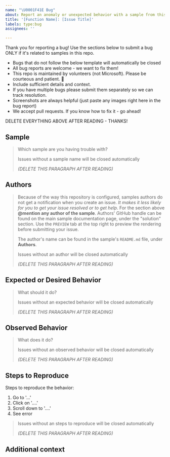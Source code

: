 ```yaml
---
name: "\U0001F41E Bug"
about: Report an anomaly or unexpected behavior with a sample from this repository.
title: '[Function Name]: [Issue Title]'
labels: type:bug
assignees: ''

---
```


Thank you for reporting a bug! Use the sections below to submit a bug ONLY if it's related to samples in this repo. 

- Bugs that do not follow the below template will automatically be closed
- All bug reports are welcome - we want to fix them!
- This repo is maintained by volunteers (not Microsoft). Please be courteous and patient. 🙂
- Include sufficient details and context.
- If you have multiple bugs please submit them separately so we can track resolution.
- Screenshots are always helpful (just paste any images right here in the bug report)
- We accept pull requests. If you know how to fix it - go ahead!

DELETE EVERYTHING ABOVE AFTER READING - THANKS!

## Sample
> Which sample are you having trouble with? 
>
> Issues without a sample name will be closed automatically 
>
> _(DELETE THIS PARAGRAPH AFTER READING)_

## Authors

> Because of the way this repository is configured, samples authors do not get a notification when you create an issue. *It makes it less likely for you to get your issue resolved or to get help*. For the section above **@mention any author of the sample**. Authors' GitHub handle can be found on the main sample documentation page, under the "solution" section. Use the `PREVIEW` tab at the top right to preview the rendering before submitting your issue. 
>
> The author's name can be found in the sample's `README.md` file, under **Authors**. 
> 
> Issues without an author will be closed automatically 
>
> _(DELETE THIS PARAGRAPH AFTER READING)_


## Expected or Desired Behavior

> What should it do?
>
> Issues without an expected behavior will be closed automatically 
>
> _(DELETE THIS PARAGRAPH AFTER READING)_


## Observed Behavior

> What does it do?
>
> Issues without an observed behavior will be closed automatically 
>
> _(DELETE THIS PARAGRAPH AFTER READING)_


## Steps to Reproduce

Steps to reproduce the behavior:
1. Go to '...'
2. Click on '....'
3. Scroll down to '....'
4. See error

> Issues without an steps to reproduce will be closed automatically 
>
> _(DELETE THIS PARAGRAPH AFTER READING)_


## Additional context
